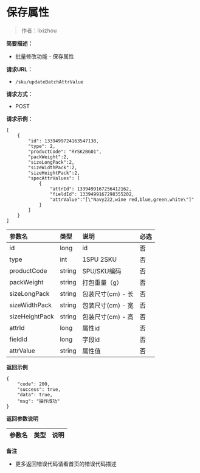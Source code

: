 # 保存属性

> 作者：lixizhou

**简要描述：** 

- 批量修改功能 - 保存属性

**请求URL：** 
- `/sku/updateBatchAttrValue`
  
**请求方式：**
- POST 

**请求示例：** 
```
[
    {
        "id": 1339499724163547138,
        "type": 2,
        "productCode": "RYSK2BG01",
        "packWeight":2,
        "sizeLongPack":2,
        "sizeWidthPack":2,
        "sizeHeightPack":2,
        "specAttrValues": [
            {
                "attrId": 1339499167256412162,
                "fieldId": 1339499167298355202,
                "attrValue":"[\"Navy222,wine red,blue,green,white\"]"
            }
        ]
    }
]
```

|参数名|类型|说明|必选|
|:----    |:---|:----- |-----   |
|id |long   |id|否|
|type |int   |1SPU 2SKU|否|
|productCode |string   |SPU/SKU编码|否|
|packWeight |string   |打包重量（g）|否|
|sizeLongPack |string   |包装尺寸(cm) - 长|否|
|sizeWidthPack |string   |包装尺寸(cm) - 宽|否|
|sizeHeightPack |string   |包装尺寸(cm) - 高|否|
|attrId|long|属性id|否
|fieldId|long|字段id|否
|attrValue|string|属性值|否|、

 **返回示例**
``` 
{
    "code": 200,
    "success": true,
    "data": true,
    "msg": "操作成功"
}
```
 **返回参数说明** 

|参数名|类型|说明|
|:-----  |:-----|-----|

 **备注** 

- 更多返回错误代码请看首页的错误代码描述